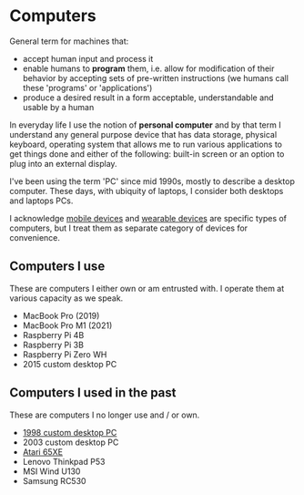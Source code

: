 # Computers

General term for machines that:

- accept human input and process it
- enable humans to **program** them, i.e. allow for modification of their behavior by accepting sets of pre-written instructions (we humans call these 'programs' or 'applications')
- produce a desired result in a form acceptable, understandable and usable by a human

In everyday life I use the notion of **personal computer** and by that term I understand any general purpose device that has data storage, physical keyboard, operating system that allows me to run various applications to get things done and either of the following: built-in screen or an option to plug into an external display.

I've been using the term 'PC' since mid 1990s, mostly to describe a desktop computer. These days, with ubiquity of laptops, I consider both desktops and laptops PCs.

I acknowledge [mobile devices](../mobile-devices/) and [wearable devices](../wearable-devices/) are specific types of computers, but I treat them as separate category of devices for convenience.

## Computers I use

These are computers I either own or am entrusted with. I operate them at various capacity as we speak.

- MacBook Pro (2019)
- MacBook Pro M1 (2021)
- Raspberry Pi 4B
- Raspberry Pi 3B
- Raspberry Pi Zero WH
- 2015 custom desktop PC

## Computers I used in the past

These are computers I no longer use and / or own.

- [1998 custom desktop PC](./custom-pc-1998/)
- 2003 custom desktop PC
- [Atari 65XE](./atari-65xe/)
- Lenovo Thinkpad P53
- MSI Wind U130
- Samsung RC530
